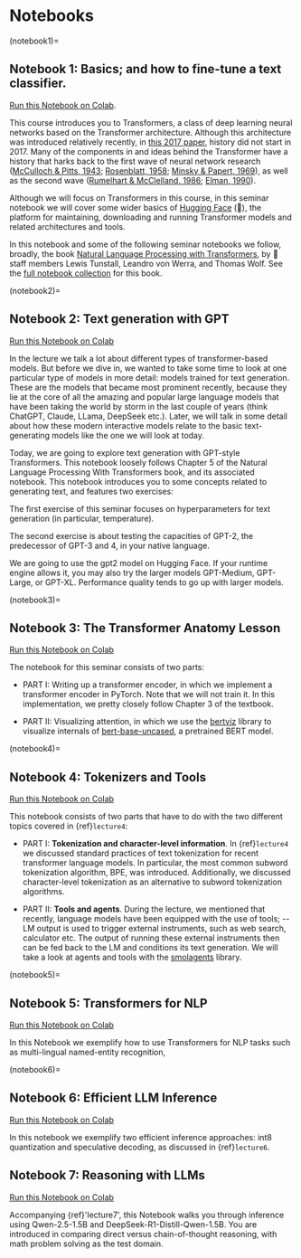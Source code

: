 # Notebooks

(notebook1)=
## Notebook 1: Basics; and how to fine-tune a text classifier.

[Run this Notebook on Colab](https://colab.research.google.com/drive/1aAvxhsVmM2-OoDn6Fs1gSY3P_xbNmDdT?usp=sharing).

This course introduces you to Transformers, a class of deep learning
neural networks based on the Transformer architecture. Although this
architecture was introduced relatively recently, in [this 2017
paper](https://https://proceedings.neurips.cc/paper_files/paper/2017/file/3f5ee243547dee91fbd053c1c4a845aa-Paper.pdf),
history did not start in 2017. Many of the components in and ideas
behind the Transformer have a history that harks back to the first
wave of neural network research ([McCulloch & Pitts,
1943](https://https://www.cs.cmu.edu/~./epxing/Class/10715/reading/McCulloch.and.Pitts.pdf);
[Rosenblatt,
1958](https://https://psycnet.apa.org/record/1959-09865-001); [Minsky
& Papert,
1969](https://https://direct.mit.edu/books/book/3132/PerceptronsAn-Introduction-to-Computational)),
as well as the second wave ([Rumelhart & McClelland,
1986](https://mitpress.mit.edu/9780262680530/parallel-distributed-processing/);
[Elman,
1990](https://onlinelibrary.wiley.com/doi/abs/10.1207/s15516709cog1402_1)).

Although we will focus on Transformers in this course, in this seminar
notebook we will cover some wider basics of [Hugging
Face](https://https://huggingface.co/) (🤗), the platform for
maintaining, downloading and running Transformer models and related
architectures and tools.

In this notebook and some of the following seminar notebooks we
follow, broadly, the book [Natural Language Processing with
Transformers](https://www.oreilly.com/library/view/natural-language-processing/9781098136789/),
by 🤗 staff members Lewis Tunstall, Leandro von Werra, and Thomas
Wolf. See the [full notebook
collection](https://github.com/nlp-with-transformers/notebooks) for
this book.

(notebook2)=
## Notebook 2: Text generation with GPT

[Run this Notebook on Colab](https://colab.research.google.com/drive/1MxJucIR3UL9YbGiTmkD6ZMwJeL8dM3Ie?usp=sharing)

In the lecture we talk a lot about different types of
transformer-based models. But before we dive in, we wanted to take
some time to look at one particular type of models in more detail:
models trained for text generation. These are the models that became
most prominent recently, because they lie at the core of all the
amazing and popular large language models that have been taking the
world by storm in the last couple of years (think ChatGPT, Claude,
LLama, DeepSeek etc.). Later, we will talk in some detail about how
these modern interactive models relate to the basic text-generating
models like the one we will look at today.

Today, we are going to explore text generation with GPT-style
Transformers. This notebook loosely follows Chapter 5 of the Natural
Language Processing With Transformers book, and its associated
notebook. This notebook introduces you to some concepts related to
generating text, and features two exercises:

The first exercise of this seminar focuses on hyperparameters for text
generation (in particular, temperature).

The second exercise is about testing the capacities of GPT-2, the
predecessor of GPT-3 and 4, in your native language.

We are going to use the gpt2 model on Hugging Face. If your runtime
engine allows it, you may also try the larger models GPT-Medium,
GPT-Large, or GPT-XL. Performance quality tends to go up with larger
models.

(notebook3)=
## Notebook 3: The Transformer Anatomy Lesson

[Run this Notebook on Colab](https://colab.research.google.com/drive/1sb_S_oAQWvU-hlXcTqCtzaSWFsH0q-bw?usp=sharing)

The notebook for this seminar consists of two parts:

* PART I: Writing up a transformer encoder, in which we implement a
  transformer encoder in PyTorch. Note that we will not train it. In
  this implementation, we pretty closely follow Chapter 3 of the
  textbook.

* PART II: Visualizing attention, in which we use the
  [bertviz](https://github.com/jessevig/bertviz) library to visualize
  internals of
  [bert-base-uncased](https://huggingface.co/google-bert/bert-base-uncased),
  a pretrained BERT model.

(notebook4)=
## Notebook 4: Tokenizers and Tools

[Run this Notebook on Colab](https://colab.research.google.com/drive/1ve_gtqXIyN1W2KOwP5SRb7LhcB-cLEtH?usp=sharing)

This notebook consists of two parts that have to do with the two
different topics covered in {ref}`lecture4`:

* PART I: **Tokenization and character-level information**. In
  {ref}`lecture4` we discussed standard practices of text tokenization
  for recent transformer language models. In particular, the most
  common subword tokenization algorithm, BPE, was
  introduced. Additionally, we discussed character-level tokenization
  as an alternative to subword tokenization algorithms.

* PART II: **Tools and agents**. During the lecture, we mentioned that
  recently, language models have been equipped with the use of tools;
  -- LM output is used to trigger external instruments, such as web
  search, calculator etc. The output of running these external
  instruments then can be fed back to the LM and conditions its text
  generation. We will take a look at agents and tools with the
  [smolagents](https://huggingface.co/docs/smolagents/en/index) library.

(notebook5)=
## Notebook 5: Transformers for NLP

[Run this Notebook on Colab](https://colab.research.google.com/drive/1teoyckS5ZTbGZqHSCxrjyQL9gXgG3KAo?usp=sharing)

In this Notebook we exemplify how to use Transformers for NLP tasks such as multi-lingual named-entity recognition,

(notebook6)=
## Notebook 6: Efficient LLM Inference

[Run this Notebook on Colab](https://colab.research.google.com/drive/1-te53ydLjnP-YHUuwthO0G8Z44bB1yq6?usp=sharing)

In this notebook we exemplify two efficient inference approaches: int8 quantization and speculative decoding, as discussed in {ref}`lecture6`.

## Notebook 7: Reasoning with LLMs

[Run this Notebook on Colab](https://colab.research.google.com/drive/1Mp6Ehq8HxVx_bCRUEMa9c6Fk15oyVUxk?usp=sharing)

Accompanying {ref}'lecture7', this Notebook walks you through
inference using Qwen-2.5-1.5B and DeepSeek-R1-Distill-Qwen-1.5B. You
are introduced in comparing direct versus chain-of-thought reasoning,
with math problem solving as the test domain.


